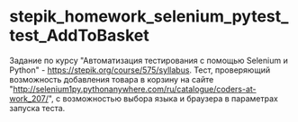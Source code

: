 # stepik_homework_selenium_pytest_test_AddToBasket
Задание по курсу "Автоматизация тестирования с помощью Selenium и Python" - https://stepik.org/course/575/syllabus. Тест, проверяющий возможность добавления товара в корзину на сайте "http://selenium1py.pythonanywhere.com/ru/catalogue/coders-at-work_207/", с возможностью выбора языка и браузера в параметрах запуска теста.
